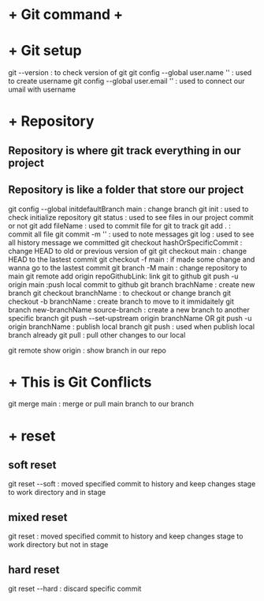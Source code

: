 # + Git command +

# + Git setup

git --version : to check version of git
git config --global user.name '' : used to create username
git config --global user.email '' : used to connect our umail with username

# + Repository

## Repository is where git track everything in our project

## Repository is like a folder that store our project

git config --global initdefaultBranch main : change branch
git init : used to check initialize repository
git status : used to see files in our project commit or not
git add fileName : used to commit file for git to track
git add . : commit all file
git commit -m '' : used to note messages
git log : used to see all history message we committed
git checkout hashOrSpecificCommit : change HEAD to old or previous version of git
git checkout main : change HEAD to the lastest commit
git checkout -f main : if made some change and wanna go to the lastest commit
git branch -M main : change repository to main
git remote add origin repoGithubLink: link git to github
git push -u origin main :push local commit to github
git branch brachName : create new branch
git checkout branchName : to checkout or change branch
git checkout -b branchName : create branch to move to it immidaitely
git branch new-branchName source-branch : create a new branch to another specific branch
git push --set-upstream origin branchName OR git push -u origin branchName : publish local branch
git push : used when publish local branch already
git pull : pull other changes to our local

git remote show origin : show branch in our repo

# + This is Git Conflicts

git merge main : merge or pull main branch to our branch

# + reset

## soft reset

git reset --soft <commit-hash> : moved specified commit to history and keep changes stage to work directory and in stage

## mixed reset

git reset <commit-hash> : moved specified commit to history and keep changes stage to work directory but not in stage

## hard reset

git reset --hard <commit-hash> : discard specific commit
